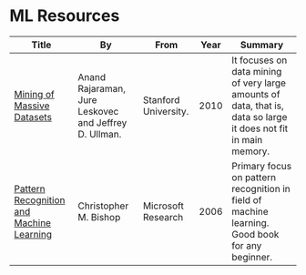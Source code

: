 # ML Resources

Title | By | From | Year | Summary
------|----|------|------|---
[Mining of Massive Datasets](http://infolab.stanford.edu/~ullman/mmds/book.pdf) | Anand Rajaraman, Jure Leskovec and Jeffrey D. Ullman. | Stanford University. | 2010 | It focuses on data mining of very large amounts of data, that is, data so large it does not fit in main memory.
[Pattern Recognition and Machine Learning]() | Christopher M. Bishop | Microsoft Research | 2006 | Primary focus on pattern recognition in field of machine learning. Good book for any beginner.


